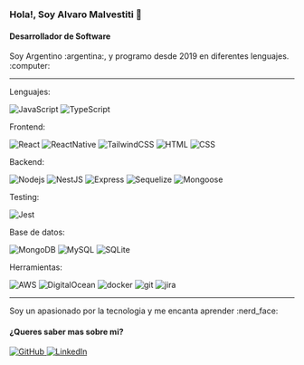 ### Hola!, Soy Alvaro Malvestiti 👋

#### Desarrollador de Software
<p>Soy Argentino :argentina:, y programo desde 2019 en diferentes lenguajes. :computer:</p>

___

<p>Lenguajes:</p>
<p>
  <img alt="JavaScript" src="https://img.shields.io/badge/-JavaScript-yellow?style=plastic&logo=javascript&logoColor=white" />
  <img alt="TypeScript" src="https://img.shields.io/badge/-TypeScript-blue?style=plastic&logo=typescript&logoColor=white" />
</p>
<p>Frontend:</p>
<p>
  <img alt="React" src="https://img.shields.io/badge/-React-45b8d8?style=plastic&logo=react&logoColor=white" />
  <img alt="ReactNative" src="https://img.shields.io/badge/-React Native-45b8d8?style=plastic&logo=react&logoColor=white" />
  <img alt="TailwindCSS" src="https://img.shields.io/badge/-TailwindCSS-blue?style=plastic&logo=tailwindcss&logoColor=white" />
  <img alt="HTML" src="https://img.shields.io/badge/-HTML-red?style=plastic&logo=html5&logoColor=white" />
  <img alt="CSS" src="https://img.shields.io/badge/-CSS-blue?style=plastic&logo=css3&logoColor=white" />
</p>
<p>Backend:</p>
<p>
  <img alt="Nodejs" src="https://img.shields.io/badge/-Nodejs-green?style=plastic&logo=Node.js&logoColor=white" />
  <img alt="NestJS" src="https://img.shields.io/badge/-NestJS-red?style=plastic&logo=nestjs&logoColor=orange" />
  <img alt="Express" src="https://img.shields.io/badge/-Express-white?style=plastic&logo=express&logoColor=black" />
  <img alt="Sequelize" src="https://img.shields.io/badge/-Sequelize-white?style=plastic&logo=sequelize&logoColor=blue" />
  <img alt="Mongoose" src="https://img.shields.io/badge/-Mongoose-white?style=plastic&logo=mongodb" />
</p>
<p>Testing:</p>
<p>
  <img alt="Jest" src="https://img.shields.io/badge/-Jest-purple?style=plastic&logo=jest&logoColor=white" />
</p>
<p>Base de datos:</p>
<p>
  <img alt="MongoDB" src="https://img.shields.io/badge/-MongoDB-white?style=plastic&logo=mongodb" />
  <img alt="MySQL" src="https://img.shields.io/badge/-MySQL-white?style=plastic&logo=mysql&logoColor=black" />
  <img alt="SQLite" src="https://img.shields.io/badge/-SQLite-gray?style=plastic&logo=SQLite&logoColor=white" />
</p>
<p>Herramientas:</p>
<p>
  <img alt="AWS" src="https://img.shields.io/badge/-AWS-gray?style=plastic&logo=amazon&logoColor=orange" />
  <img alt="DigitalOcean" src="https://img.shields.io/badge/-DigitalOcean-gray?style=plastic&logo=digitalocean&logoColor=orange%22" />
  <img alt="docker" src="https://img.shields.io/badge/-Docker-blue?style=plastic&logo=docker&logoColor=white" />                                  
  <img alt="git" src="https://img.shields.io/badge/-Git-red?style=plastic&logo=git&logoColor=white" />
  <img alt="jira" src="https://img.shields.io/badge/-Jira-blue?style=plastic&logo=jira&logoColor=white" />
</p>

___

<p>Soy un apasionado por la tecnologia y me encanta aprender :nerd_face:</>

#### ¿Queres saber mas sobre mi?
<p>
  <a href="https://github.com/alvaarom" target="_blank">
    <img alt="GitHub" src="https://img.shields.io/badge/-GitHub-black?&style=plastic&logo=Github&logoColor=white" />
  </a>
  <a href="https://www.linkedin.com/in/alvaromalvestiti/" target="_blank">
    <img alt="LinkedIn" src="https://img.shields.io/badge/-LinkedIn-blue?&style=plastic&logo=linkedin&logoColor=white" />
  </a>
</p>
